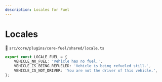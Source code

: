 ```yaml
---
description: Locales for Fuel
---
```


# Locales

📁 `src/core/plugins/core-fuel/shared/locale.ts`

```typescript
export const LOCALE_FUEL = {
    VEHICLE_NO_FUEL: 'Vehicle has no fuel.',
    VEHICLE_IS_BEING_REFUELED: 'Vehicle is being refueled still.',
    VEHICLE_IS_NOT_DRIVER: 'You are not the driver of this vehicle.',
};

```
